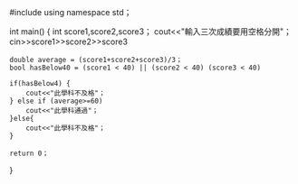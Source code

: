 #include <iostream>
using namespace std；

int main()
{
    int score1,score2,score3；
    cout<<"輸入三次成績要用空格分開"；
    cin>>score1>>score2>>score3
    
    double average = (score1+score2+score3)/3；
    bool hasBelow40 = (score1 < 40) || (score2 < 40) (score3 < 40)

    if(hasBelow4) {
        cout<<"此學科不及格"；
    } else if (average>=60)
        cout<<"此學科通過"；
    }else{
        cout<<"此學科不及格"；
    }
    
    return 0；
}

